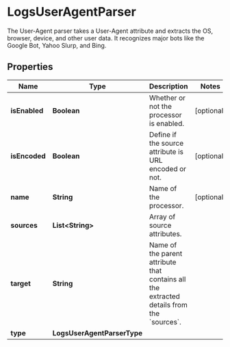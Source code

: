 

# LogsUserAgentParser

The User-Agent parser takes a User-Agent attribute and extracts the OS, browser, device, and other user data. It recognizes major bots like the Google Bot, Yahoo Slurp, and Bing.

## Properties

Name | Type | Description | Notes
------------ | ------------- | ------------- | -------------
**isEnabled** | **Boolean** | Whether or not the processor is enabled. |  [optional]
**isEncoded** | **Boolean** | Define if the source attribute is URL encoded or not. |  [optional]
**name** | **String** | Name of the processor. |  [optional]
**sources** | **List&lt;String&gt;** | Array of source attributes. | 
**target** | **String** | Name of the parent attribute that contains all the extracted details from the &#x60;sources&#x60;. | 
**type** | **LogsUserAgentParserType** |  | 



